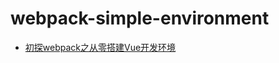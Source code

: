 # webpack-simple-environment

* [初探webpack之从零搭建Vue开发环境](https://blog.touchczy.top/#/Plugin/%E5%88%9D%E6%8E%A2webpack%E4%B9%8B%E6%90%AD%E5%BB%BAVue%E5%BC%80%E5%8F%91%E7%8E%AF%E5%A2%83)